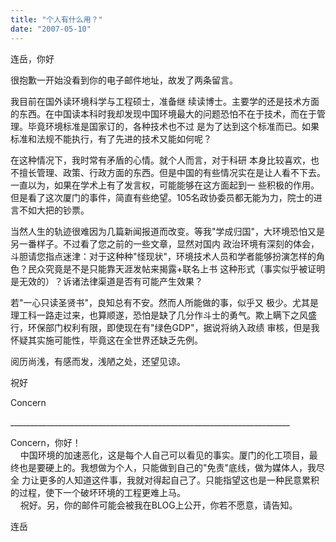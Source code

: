 ```yaml
---
title: "个人有什么用？"
date: "2007-05-10"
---
```


连岳，你好

很抱歉一开始没看到你的电子邮件地址，故发了两条留言。

我目前在国外读环境科学与工程硕士，准备继 续读博士。主要学的还是技术方面的东西。在中国读本科时我却发现中国环境最大的问题恐怕不在于技术，而在于管理。毕竟环境标准是国家订的，各种技术也不过 是为了达到这个标准而已。如果标准和法规不能执行，有了先进的技术又能如何呢？

在这种情况下，我时常有矛盾的心情。就个人而言，对于科研 本身比较喜欢，也不擅长管理、政策、行政方面的东西。但是中国的有些情况实在是让人看不下去。一直以为，如果在学术上有了发言权，可能能够在这方面起到一 些积极的作用。但是看了这次厦门的事件，简直有些绝望。105名政协委员都无能为力，院士的进言不如大把的钞票。

当然人生的轨迹很难因为几篇新闻报道而改变。等我"学成归国"，大环境恐怕又是另一番样子。不过看了您之前的一些文章，显然对国内 政治环境有深刻的体会，斗胆请您指点迷津：对于这种种"怪现状"，环境技术人员和学者能够扮演怎样的角色？民众究竟是不是只能靠天涯发帖来揭露+联名上书 这种形式（事实似乎被证明是无效的）？诉诸法律渠道是否有可能产生效果？

若"一心只读圣贤书"，良知总有不安。然而人所能做的事，似乎又 极少。尤其是理工科一路走过来，也算顺遂，恐怕是缺了几分作斗士的勇气。欺上瞒下之风盛行，环保部门权利有限，即使现在有"绿色GDP"，据说将纳入政绩 审核，但是我怀疑其实施可能性，毕竟这在全世界还缺乏先例。

阅历尚浅，有感而发，浅陋之处，还望见谅。

祝好

Concern

\_\_\_\_\_\_\_\_\_\_\_\_\_\_\_\_\_\_\_\_\_\_\_\_\_\_\_\_\_\_\_\_\_\_\_\_\_\_\_\_\_\_\_\_\_\_\_\_\_\_\_\_\_\_\_\_\_\_\_\_\_\_\_\_\_\_\_\_\_\_

Concern，你好！  
    中国环境的加速恶化，这是每个人自己可以看见的事实。厦门的化工项目，最终也是要硬上的。我想做为个人，只能做到自己的"免责"底线，做为媒体人，我尽全 力让更多的人知道这件事，我就对得起自己了。只能指望这也是一种民意累积的过程，使下一个破坏环境的工程更难上马。  
    祝好。另，你的邮件可能会被我在BLOG上公开，你若不愿意，请告知。

连岳
